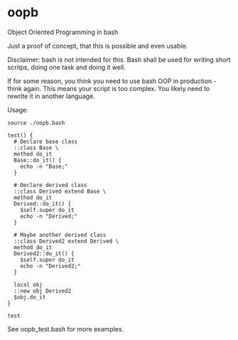 # oopb
Object Oriented Programming in bash

Just a proof of concept, that this is possible and even usable.

Disclaimer: bash is not intended for this.
Bash shall be used for writing short scritps, doing one task and doing it well.

If for some reason, you think you need to use bash OOP in production - think again.
This means your script is too complex. You likely need to rewrite it in another language.

Usage:

```shell
source ./oopb.bash

test() {
  # Declare base class
  ::class Base \
  method do_it
  Base::do_it() {
    echo -n "Base;"
  }

  # Declare derived class
  ::class Derived extend Base \
  method do_it
  Derived::do_it() {
    $self.super do_it
    echo -n "Derived;"
  }

  # Maybe another derived class
  ::class Derived2 extend Derived \
  method do_it
  Derived2::do_it() {
    $self.super do_it
    echo -n "Derived2;"
  }
  
  local obj
  ::new obj Derived2
  $obj.do_it
}

test
```

See oopb_test.bash for more examples.
